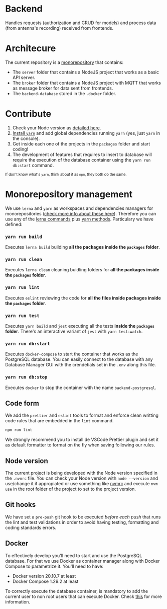 # Backend

Handles requests (authorization and CRUD for models) and process data (from antenna's recording) received from frontends.

# Architecure

The current repository is a [monorepository](https://www.perforce.com/blog/vcs/what-monorepo) that contains:

- The `server` folder that contains a NodeJS project that works as a basic API server.
- The `broker` folder that contains a NodeJS project with MQTT that works as message broker for data sent from frontends.
- The `backend-database` stored in the `.docker` folder.

# Contribute

1. Check your Node version as [detailed here](#node-version).
2. [Install `yarn`](https://classic.yarnpkg.com/en/docs/install#debian-stable) and add global dependencies running `yarn` (yes, just `yarn` in the console).
3. Get inside each one of the projects in the `packages` folder and start coding!
4. The development of features that requires to insert to database will require the execution of the database container using the `yarn run db:start` command.

<sub>If don't know what's `yarn`, think about it as `npm`, they both do the same.</sub>

# Monorepository management

We use `lerna` and `yarn` as workspaces and dependencies managers for monorepositories ([check more info about these here](https://rachitabansal.medium.com/introduction-to-lerna-3fb7382a4d4e)). Therefore you can use any of the [lerna commands](https://github.com/lerna/lerna/tree/main/commands) plus [yarn methods](https://yarnpkg.com/cli/install). Particulary we have defined:

### `yarn run build`

Executes `lerna build` building **all the packages inside the `packages` folder**.

### `yarn run clean`

Executes `lerna clean` cleaning buidling folders for **all the packages inside the `packages` folder**.

### `yarn run lint`

Executes `eslint` reviewing the code for **all the files inside packages inside the `packages` folder**.

### `yarn run test`

Executes `yarn build` and `jest` executing all the tests **inside the `packages` folder**. There's an interactive variant of `jest` with `yarn test:watch`.

### `yarn run db:start`

Executes `docker-compose` to start the container that works as the PostgreSQL database. You can easily connect to the database with any Database Manager GUI with the crendetials set in the `.env` along this file.

### `yarn run db:stop`

Executes `docker` to stop the container with the name `backend-postgresql`.

## Code form

We add the `prettier` and `eslint` tools to format and enforce clean writting code rules that are embedded in the `lint` command.

```bash
npm run lint
```

We strongly recommend you to install de VSCode Prettier plugin and set it as default formatter to format on the fly when saving following our rules.

## Node version

The current project is being developed with the Node version specified in the `.nvmrc` file. You can check your Node version with `node --version` and use/change it if appropiated or use something like [nvmrc](https://github.com/nvm-sh/nvm/blob/master/README.md) and execute `nvm use` in the root folder of the project to set to the project version.

## Git hooks

We have set a `pre-push` git hook to be executed _before each push_ that runs the lint and test validations in order to avoid having testing, formatting and coding standards errors.

## Docker

To effectively develop you'll need to start and use the PostgreSQL database. For that we use Docker as container manager along with Docker Compose to parametrize it. You'll need to have:

- Docker version 20.10.7 at least
- Docker Compose 1.29.2 at least

To correctly execute the database container, is mandatory to add the current user to non root users that can execute Docker. Check [this](https://docs.docker.com/engine/install/linux-postinstall/#manage-docker-as-a-non-root-user) for more information.
